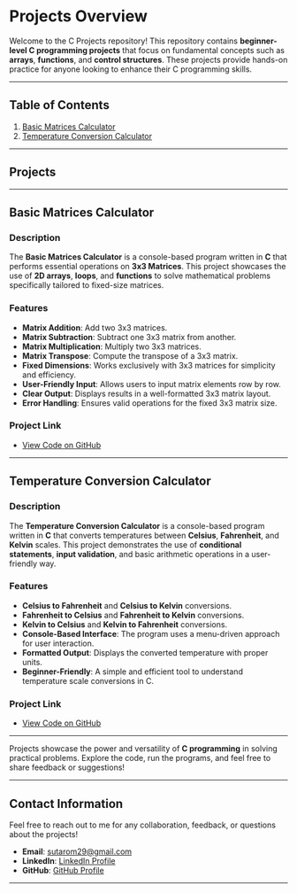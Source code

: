 # **Projects Overview**

Welcome to the C Projects repository! This repository contains **beginner-level C programming projects** that focus on fundamental concepts such as **arrays**, **functions**, and **control structures**. These projects provide hands-on practice for anyone looking to enhance their C programming skills.


---

## **Table of Contents**
1. [Basic Matrices Calculator](#basic-matrices-calculator)
2. [Temperature Conversion Calculator](#temperature-conversion-calculator)


---

## **Projects**

---

## Basic Matrices Calculator

### **Description**  
The **Basic Matrices Calculator** is a console-based program written in **C** that performs essential operations on **3x3 Matrices**. This project showcases the use of **2D arrays**, **loops**, and **functions** to solve mathematical problems specifically tailored to fixed-size matrices.

### **Features**  
- **Matrix Addition**: Add two 3x3 matrices.  
- **Matrix Subtraction**: Subtract one 3x3 matrix from another.  
- **Matrix Multiplication**: Multiply two 3x3 matrices.  
- **Matrix Transpose**: Compute the transpose of a 3x3 matrix.  
- **Fixed Dimensions**: Works exclusively with 3x3 matrices for simplicity and efficiency.  
- **User-Friendly Input**: Allows users to input matrix elements row by row.  
- **Clear Output**: Displays results in a well-formatted 3x3 matrix layout.  
- **Error Handling**: Ensures valid operations for the fixed 3x3 matrix size.

### **Project Link**  
- [View Code on GitHub](https://github.com/omsutar29/Projects/blob/main/Matrix_Calc_Array.c)    

---

## Temperature Conversion Calculator

### **Description**  
The **Temperature Conversion Calculator** is a console-based program written in **C** that converts temperatures between **Celsius**, **Fahrenheit**, and **Kelvin** scales. This project demonstrates the use of **conditional statements**, **input validation**, and basic arithmetic operations in a user-friendly way.

### **Features**  
- **Celsius to Fahrenheit** and **Celsius to Kelvin** conversions.  
- **Fahrenheit to Celsius** and **Fahrenheit to Kelvin** conversions.  
- **Kelvin to Celsius** and **Kelvin to Fahrenheit** conversions.  
- **Console-Based Interface**: The program uses a menu-driven approach for user interaction.    
- **Formatted Output**: Displays the converted temperature with proper units.  
- **Beginner-Friendly**: A simple and efficient tool to understand temperature scale conversions in C.

### **Project Link**  
- [View Code on GitHub](https://github.com/omsutar29/Projects/blob/main/Temp_Conv_Calc.c)  

---

Projects showcase the power and versatility of **C programming** in solving practical problems. Explore the code, run the programs, and feel free to share feedback or suggestions!

---

## **Contact Information**
Feel free to reach out to me for any collaboration, feedback, or questions about the projects!  
- **Email**: [sutarom29@gmail.com](mailto:sutarom29@gmail.com)  
- **LinkedIn**: [LinkedIn Profile](https://www.linkedin.com/in/om-sutar-597765337/)  
- **GitHub**: [GitHub Profile](https://github.com/omsutar29)

---
